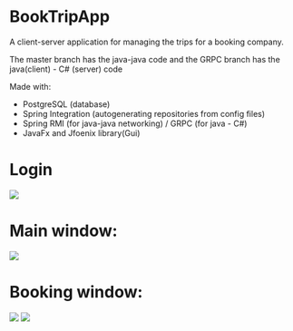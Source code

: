 # BookTripApp

<p>A client-server application for managing the trips for a booking company.</p>
<p>The master branch has the java-java code and the GRPC branch has the java(client) - C# (server) code</p>

<p>Made with:</p>
<ul>
  <li>PostgreSQL (database)</li>
  <li>Spring Integration (autogenerating repositories from config files)</li>
  <li>Spring RMI (for java-java networking) / GRPC (for java - C#)</li>
  <li>JavaFx and Jfoenix library(Gui)</li>
</ul>


# Login
<img src="https://i.imgur.com/JZv99Tl.png"></img>

# Main window:
<img src="https://i.imgur.com/0kYLt4C.png"></img>

# Booking window:
<img src="https://i.imgur.com/zTsoBzo.png"></img>
<img src="https://i.imgur.com/exw0gBh.png"></img>
